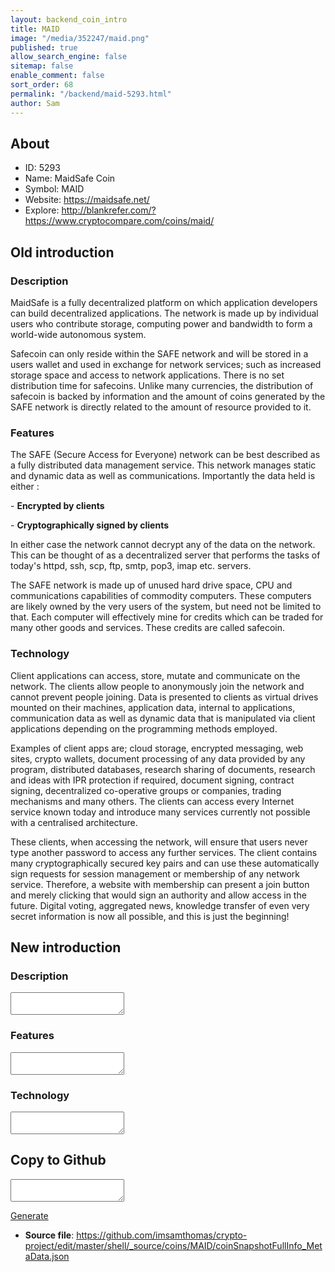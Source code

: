 ```yaml
---
layout: backend_coin_intro
title: MAID
image: "/media/352247/maid.png"
published: true
allow_search_engine: false
sitemap: false
enable_comment: false
sort_order: 68
permalink: "/backend/maid-5293.html"
author: Sam
---
```


## About

- ID: 5293
- Name: MaidSafe Coin
- Symbol: MAID
- Website: https://maidsafe.net/
- Explore: http://blankrefer.com/?https://www.cryptocompare.com/coins/maid/


## Old introduction

### Description

<p><span>MaidSafe is a fully decentralized platform on which application developers can build decentralized applications. The network is made up by individual users who contribute storage, computing power and bandwidth to form a world-wide autonomous system.</span></p><p>Safecoin can only reside within the SAFE network and will be stored in a users wallet and used in exchange for network services; such as increased storage space and access to network applications. There is no set distribution time for safecoins. Unlike many currencies, the distribution of safecoin is backed by information and the amount of coins generated by the SAFE network is directly related to the amount of resource provided to it.</p>

### Features
<p>The SAFE (Secure Access for Everyone) network can be best described as a fully distributed data management service. This network manages static and dynamic data as well as communications. Importantly the data held is either :</p><p>- <strong>Encrypted by clients</strong></p><p>- <strong>Cryptographically signed by clients</strong></p><p>In either case the network cannot decrypt any of the data on the network. This can be thought of as a decentralized server that performs the tasks of today&#39;s httpd, ssh, scp, ftp, smtp, pop3, imap etc. servers.</p><p>The SAFE network is made up of unused hard drive space, CPU and communications capabilities of commodity computers. These computers are likely owned by the very users of the system, but need not be limited to that. Each computer will effectively mine for credits which can be traded for many other goods and services. These credits are called safecoin.</p>

### Technology
<p>Client applications can access, store, mutate and communicate on the network. The clients allow people to anonymously join the network and cannot prevent people joining. Data is presented to clients as virtual drives mounted on their machines, application data, internal to applications, communication data as well as dynamic data that is manipulated via client applications depending on the programming methods employed.</p><p>Examples of client apps are; cloud storage, encrypted messaging, web sites, crypto wallets, document processing of any data provided by any program, distributed databases, research sharing of documents, research and ideas with IPR protection if required, document signing, contract signing, decentralized co-operative groups or companies, trading mechanisms and many others. The clients can access every Internet service known today and introduce many services currently not possible with a centralised architecture.</p><p>These clients, when accessing the network, will ensure that users never type another password to access any further services. The client contains many cryptographically secured key pairs and can use these automatically sign requests for session management or membership of any network service. Therefore, a website with membership can present a join button and merely clicking that would sign an authority and allow access in the future. Digital voting, aggregated news, knowledge transfer of even very secret information is now all possible, and this is just the beginning!</p>



## New introduction


### Description
<textarea id="meta_description" name="description"></textarea>

### Features
<textarea id="meta_features" name="features"></textarea>

### Technology
<textarea id="meta_technology" name="technology"></textarea>


## Copy to Github

<textarea id="coinsnapshotfullinfo_metadata"></textarea>

<a href="#gen" onclick="generateMetaDatJson()">Generate</a>

- **Source file**: <a href="https://github.com/imsamthomas/crypto-project/edit/master/shell/_source/coins/MAID/coinSnapshotFullInfo_MetaData.json">https://github.com/imsamthomas/crypto-project/edit/master/shell/_source/coins/MAID/coinSnapshotFullInfo_MetaData.json</a>

